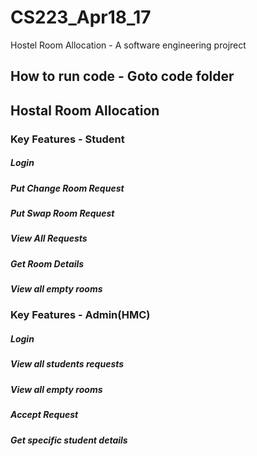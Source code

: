 # CS223_Apr18_17
Hostel Room Allocation - A software engineering projrect

## How to run code - Goto code folder

## Hostal Room Allocation
### Key Features - Student
##### Login
##### Put Change Room Request
##### Put Swap Room Request
##### View All Requests
##### Get Room Details
##### View all empty rooms

### Key Features - Admin(HMC)
##### Login
##### View all students requests
##### View all empty rooms
##### Accept Request
##### Get specific student details
